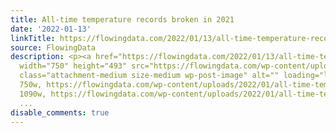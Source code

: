 ```yaml
---
title: All-time temperature records broken in 2021
date: '2022-01-13'
linkTitle: https://flowingdata.com/2022/01/13/all-time-temperature-records-broken-in-2021/
source: FlowingData
description: <p><a href="https://flowingdata.com/2022/01/13/all-time-temperature-records-broken-in-2021/"><img
  width="750" height="493" src="https://flowingdata.com/wp-content/uploads/2022/01/all-time-temperature-records-in-2021-750x493.png"
  class="attachment-medium size-medium wp-post-image" alt="" loading="lazy" srcset="https://flowingdata.com/wp-content/uploads/2022/01/all-time-temperature-records-in-2021-750x493.png
  750w, https://flowingdata.com/wp-content/uploads/2022/01/all-time-temperature-records-in-2021-1090x716.png
  1090w, https://flowingdata.com/wp-content/uploads/2022/01/all-time-temperature-rec
  ...
disable_comments: true
---
```

<p><a href="https://flowingdata.com/2022/01/13/all-time-temperature-records-broken-in-2021/"><img width="750" height="493" src="https://flowingdata.com/wp-content/uploads/2022/01/all-time-temperature-records-in-2021-750x493.png" class="attachment-medium size-medium wp-post-image" alt="" loading="lazy" srcset="https://flowingdata.com/wp-content/uploads/2022/01/all-time-temperature-records-in-2021-750x493.png 750w, https://flowingdata.com/wp-content/uploads/2022/01/all-time-temperature-records-in-2021-1090x716.png 1090w, https://flowingdata.com/wp-content/uploads/2022/01/all-time-temperature-rec ...